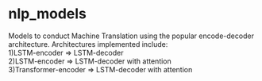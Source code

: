 # nlp_models
Models to conduct Machine Translation using the popular encode-decoder architecture. Architectures implemented include:<br />
1)LSTM-encoder => LSTM-decoder<br />
2)LSTM-encoder => LSTM-decoder with attention<br />
3)Transformer-encoder => LSTM-decoder with attention<br />
